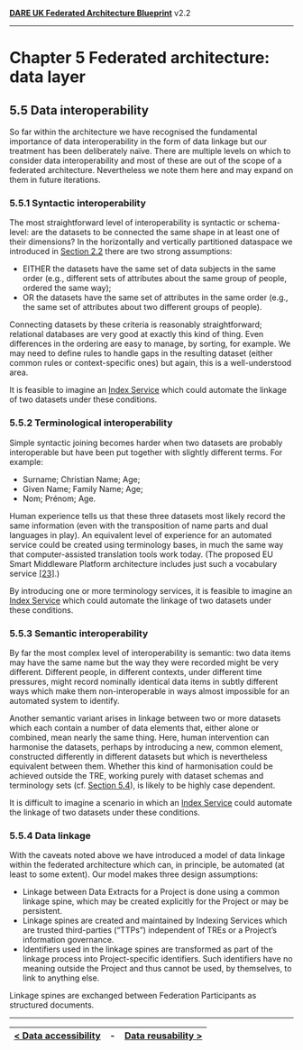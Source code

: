 **[DARE UK Federated Architecture Blueprint](../)**      v2.2

----

# Chapter 5 Federated architecture: data layer
## 5.5 Data interoperability

So far within the architecture we have recognised the fundamental importance of data interoperability in the form of data linkage but our treatment has been deliberately naïve. There are multiple levels on which to consider data interoperability and most of these are out of the scope of a federated architecture. Nevertheless we note them here and may expand on them in future iterations.

### 5.5.1 Syntactic interoperability

The most straightforward level of interoperability is syntactic or schema-level: are the datasets to be connected the same shape in at least one of their dimensions? In the horizontally and vertically partitioned dataspace we introduced in [Section 2.2](../2_Strategic_Case/2_2_The_Federation_Challenge.md) there are two strong assumptions:
 * EITHER the datasets have the same set of data subjects in the same order (e.g., different sets of attributes about the same group of people, ordered the same way);
 * OR the datasets have the same set of attributes in the same order (e.g., the same set of attributes about two different groups of people).

Connecting datasets by these criteria is reasonably straightforward; relational databases are very good at exactly this kind of thing. Even differences in the ordering are easy to manage, by sorting, for example. We may need to define rules to handle gaps in the resulting dataset (either common rules or context-specific ones) but again, this is a well-understood area.

It is feasible to imagine an [Index Service](../4_Infrastructure_Layer/4_3_2_Index_Service.md) which could automate the linkage of two datasets under these conditions.

### 5.5.2 Terminological interoperability

Simple syntactic joining becomes harder when two datasets are probably interoperable but have been put together with slightly different terms. For example:
 * Surname; Christian Name; Age;
 * Given Name; Family Name; Age;
 * Nom; Prénom; Age.

Human experience tells us that these three datasets most likely record the same information (even with the transposition of name parts and dual languages in play). An equivalent level of experience for an automated service could be created using terminology bases, in much the same way that computer-assisted translation tools work today. (The proposed EU Smart Middleware Platform architecture includes just such a vocabulary service [[23]](../References.md#ref-23).)

By introducing one or more terminology services, it is feasible to imagine an [Index Service](../4_Infrastructure_Layer/4_3_2_Index_Service.md) which could automate the linkage of two datasets under these conditions.

### 5.5.3 Semantic interoperability

By far the most complex level of interoperability is semantic: two data items may have the same name but the way they were recorded might be very different. Different people, in different contexts, under different time pressures, might record nominally identical data items in subtly different ways which make them non-interoperable in ways almost impossible for an automated system to identify.

Another semantic variant arises in linkage between two or more datasets which each contain a number of data elements that, either alone or combined, mean nearly the same thing. Here, human intervention can harmonise the datasets, perhaps by introducing a new, common element, constructed differently in different datasets but which is nevertheless equivalent between them. Whether this kind of harmonisation could be achieved outside the TRE, working purely with dataset schemas and terminology sets (cf. [Section 5.4](5_4_Data_Accessibility.md)), is likely to be highly case dependent.

It is difficult to imagine a scenario in which an [Index Service](../4_Infrastructure_Layer/4_3_2_Index_Service.md) could automate the linkage of two datasets under these 
conditions.

### 5.5.4 Data linkage
With the caveats noted above we have introduced a model of data linkage within the federated architecture which can, in principle, be automated (at least to some extent). Our model makes three design assumptions:
 * Linkage between Data Extracts for a Project is done using a common linkage spine, which may be created explicitly for the Project or may be persistent.
 * Linkage spines are created and maintained by Indexing Services which are trusted third-parties (“TTPs”) independent of TREs or a Project’s information governance.
 * Identifiers used in the linkage spines are transformed as part of the linkage process into Project-specific identifiers. Such identifiers have no meaning outside the Project and thus cannot be used, by themselves, to link to anything else.

Linkage spines are exchanged between Federation Participants as structured documents.

----

| [< Data accessibility](5_4_Data_Accessibility.md) | - | [Data reusability >](5_6_Data_Reusability.md) |
| ---- | ---- | ---- |


